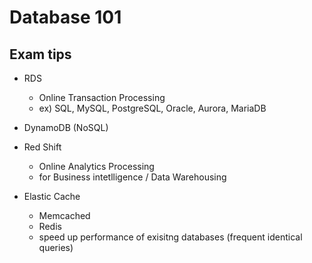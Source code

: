 # Database 101

## Exam tips

- RDS
  - Online Transaction Processing
  - ex) SQL, MySQL, PostgreSQL, Oracle, Aurora, MariaDB
- DynamoDB (NoSQL)
- Red Shift
  - Online Analytics Processing
  - for Business intetlligence / Data Warehousing

- Elastic Cache
  - Memcached
  - Redis
  - speed up performance of exisitng databases (frequent identical queries)

